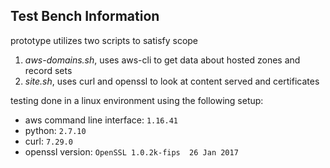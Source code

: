 ## Test Bench Information
prototype utilizes two scripts to satisfy scope
1. *aws-domains.sh*, uses aws-cli to get data about hosted zones and record sets
1. *site.sh*, uses curl and openssl to look at content served and certificates

testing done in a linux environment using the following setup:
- aws command line interface: `1.16.41`
- python: `2.7.10`
- curl: `7.29.0`
- openssl version: `OpenSSL 1.0.2k-fips  26 Jan 2017`
